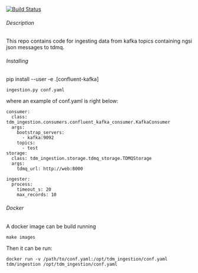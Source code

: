 [![Build Status](https://travis-ci.org/tdm-project/tdm-ingestion.svg?branch=master)](https://travis-ci.org/tdm-project/tdm-ingestion)

###### Description
This repo contains code for ingesting data from kafka topics containing ngsi json messages to tdmq.

###### Installing
pip install --user -e .[confluent-kafka]

```
ingestion.py conf.yaml
```

where an example of conf.yaml is right below:

```
consumer:
  class: tdm_ingestion.consumers.confluent_kafka_consumer.KafkaConsumer
  args:
    bootstrap_servers:
      - kafka:9092
    topics:
      - test
storage:
  class: tdm_ingestion.storage.tdmq_storage.TDMQStorage
  args:
    tdmq_url: http://web:8000

ingester:
  process:
    timeout_s: 20
    max_records: 10
```

###### Docker
A docker image can be build running

```
make images
```

Then it can be run:

```
docker run -v /path/to/conf.yaml:/opt/tdm_ingestion/conf.yaml tdm/ingestion /opt/tdm_ingestion/conf.yaml

```

